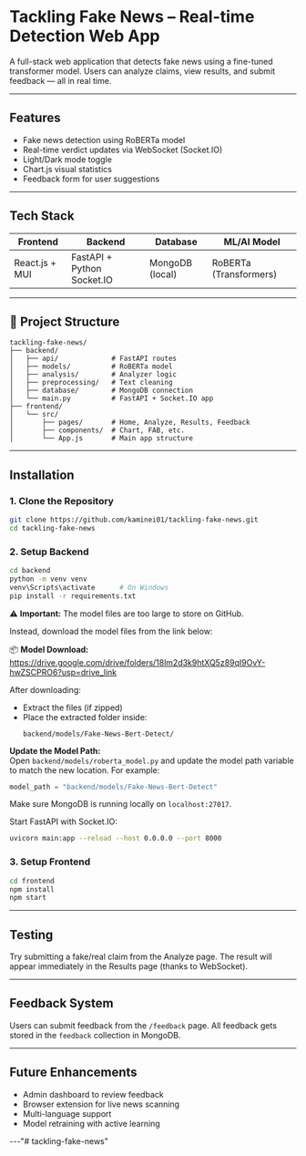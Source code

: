 #  Tackling Fake News – Real-time Detection Web App

A full-stack web application that detects fake news using a fine-tuned transformer model. Users can analyze claims, view results, and submit feedback — all in real time.

---

##  Features

-  Fake news detection using RoBERTa model
-  Real-time verdict updates via WebSocket (Socket.IO)
-  Light/Dark mode toggle
-  Chart.js visual statistics
-  Feedback form for user suggestions

---

##  Tech Stack

| Frontend            | Backend               | Database        | ML/AI Model         |
|---------------------|------------------------|------------------|---------------------|
| React.js + MUI      | FastAPI + Python Socket.IO | MongoDB (local) | RoBERTa (Transformers) |

---

## 📁 Project Structure

```
tackling-fake-news/
├── backend/
│   ├── api/             # FastAPI routes
│   ├── models/          # RoBERTa model
│   ├── analysis/        # Analyzer logic
│   ├── preprocessing/   # Text cleaning
│   ├── database/        # MongoDB connection
│   └── main.py          # FastAPI + Socket.IO app
├── frontend/
│   └── src/
│       ├── pages/       # Home, Analyze, Results, Feedback
│       ├── components/  # Chart, FAB, etc.
│       └── App.js       # Main app structure
```

---

##  Installation

### 1. Clone the Repository

```bash
git clone https://github.com/kaminei01/tackling-fake-news.git
cd tackling-fake-news
```

### 2. Setup Backend

```bash
cd backend
python -m venv venv
venv\Scripts\activate      # On Windows
pip install -r requirements.txt
```
⚠️ **Important:** The model files are too large to store on GitHub.

Instead, download the model files from the link below:

📦 **Model Download:** https://drive.google.com/drive/folders/18lm2d3k9htXQ5z89qI9OvY-hwZSCPRO6?usp=drive_link

After downloading:
- Extract the files (if zipped)
- Place the extracted folder inside:
  ```
  backend/models/Fake-News-Bert-Detect/
  ```

**Update the Model Path:**  
Open `backend/models/roberta_model.py` and update the model path variable to match the new location. For example:

```python
model_path = "backend/models/Fake-News-Bert-Detect"
```

Make sure MongoDB is running locally on `localhost:27017`.

Start FastAPI with Socket.IO:
```bash
uvicorn main:app --reload --host 0.0.0.0 --port 8000
```

### 3. Setup Frontend

```bash
cd frontend
npm install
npm start
```

---

##  Testing

Try submitting a fake/real claim from the Analyze page. The result will appear immediately in the Results page (thanks to WebSocket).

---

##  Feedback System

Users can submit feedback from the `/feedback` page. All feedback gets stored in the `feedback` collection in MongoDB.

---

##  Future Enhancements

-  Admin dashboard to review feedback
-  Browser extension for live news scanning
-  Multi-language support
-  Model retraining with active learning

---"# tackling-fake-news" 
